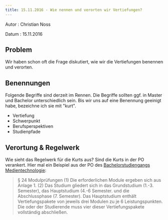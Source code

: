 ```yaml
---
title: 15.11.2016 - Wie nennen und verorten wir Vertiefungen?
---
```


Autor
: Christian Noss

Datum
: 15.11.2016

## Problem
Wir haben schon oft die Frage diskutiert, wie wir die Vertiefungen benennen und verorten.

## Benennungen
Folgende Begriffe sind derzeit im Rennen. Die Begriffe sollten ggf. in Master und Bachelor unterschiedlich sein. Bis wir uns auf eine Benennung geeinigt habe, bezeichne ich sie mit "kurt".
- Vertiefung
- Schwerpunkt
- Berufsperspektiven
- Studienpfade

## Verortung & Regelwerk
Wie sieht das Regelwerk für die Kurts aus? Sind die Kurts in der PO verankert. Hier mal ein Beispiel aus der PO des [Bachelorstudiengangs Medientechnologie](https://www.th-koeln.de/mam/downloads/deutsch/studium/studiengaenge/f07/ordnungen_plaene/f07_bpo_ba_mtb_08072013.pdf):

> § 24 Modulprüfungen
(1) Die erforderlichen Module ergeben sich aus Anlage 1.
(2) Das Studium gliedert sich in das Grundstudium (1.-3. Semester), das Hauptstudium (4.-6 Semester. und die Abschlussphase (7. Semester). Das Hauptstudium enthält Vertiefungspakete von jeweils drei Modulen zu je 6 Leistungspunkten. Die oder der Studierende muss vier dieser Vertiefungspakete vollständig abschließen.


